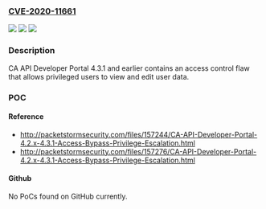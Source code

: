 ### [CVE-2020-11661](https://cve.mitre.org/cgi-bin/cvename.cgi?name=CVE-2020-11661)
![](https://img.shields.io/static/v1?label=Product&message=CA%20API%20Developer%20Portal&color=blue)
![](https://img.shields.io/static/v1?label=Version&message=4.3.1%20and%20earlier%20&color=brightgreen)
![](https://img.shields.io/static/v1?label=Vulnerability&message=Authorization%20Schema%20Bypass&color=brightgreen)

### Description

CA API Developer Portal 4.3.1 and earlier contains an access control flaw that allows privileged users to view and edit user data.

### POC

#### Reference
- http://packetstormsecurity.com/files/157244/CA-API-Developer-Portal-4.2.x-4.3.1-Access-Bypass-Privilege-Escalation.html
- http://packetstormsecurity.com/files/157276/CA-API-Developer-Portal-4.2.x-4.3.1-Access-Bypass-Privilege-Escalation.html

#### Github
No PoCs found on GitHub currently.

